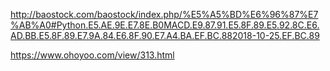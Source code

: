 http://baostock.com/baostock/index.php/%E5%A5%BD%E6%96%87%E7%AB%A0#Python.E5.AE.9E.E7.8E.B0MACD.E9.87.91.E5.8F.89.E5.92.8C.E6.AD.BB.E5.8F.89.E7.9A.84.E6.8F.90.E7.A4.BA.EF.BC.882018-10-25.EF.BC.89

https://www.ohoyoo.com/view/313.html
